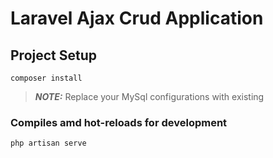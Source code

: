 # Laravel Ajax Crud Application

## Project Setup

```
composer install
```

> **_NOTE:_** Replace your MySql configurations with existing

### Compiles amd hot-reloads for development

```
php artisan serve
```
